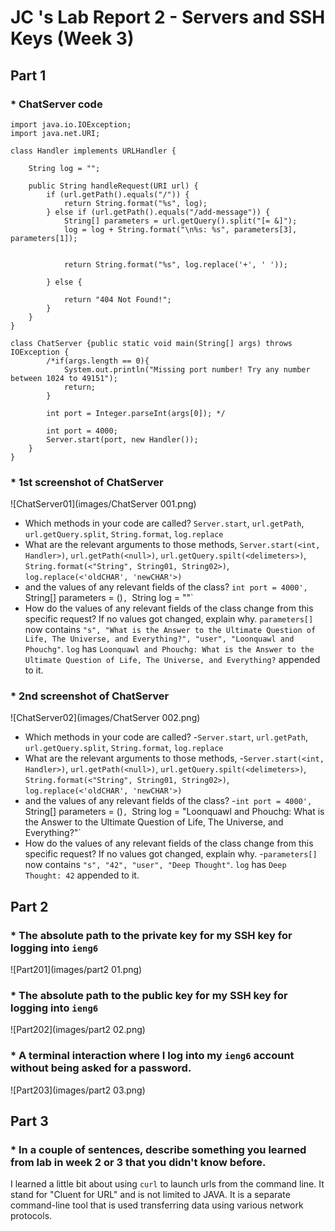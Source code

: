 # JC 's Lab Report 2 - Servers and SSH Keys (Week 3)

## Part 1
### * ChatServer code
```
import java.io.IOException;
import java.net.URI;

class Handler implements URLHandler {
   
    String log = "";

    public String handleRequest(URI url) {
        if (url.getPath().equals("/")) {
            return String.format("%s", log);
        } else if (url.getPath().equals("/add-message")) {
            String[] parameters = url.getQuery().split("[= &]");
            log = log + String.format("\n%s: %s", parameters[3], parameters[1]);
    
            
            return String.format("%s", log.replace('+', ' '));

        } else {
            
            return "404 Not Found!";
        }
    }
}

class ChatServer {public static void main(String[] args) throws IOException {
        /*if(args.length == 0){
            System.out.println("Missing port number! Try any number between 1024 to 49151");
            return;
        }

        int port = Integer.parseInt(args[0]); */

        int port = 4000;
        Server.start(port, new Handler());
    }
} 
```
### * 1st screenshot of ChatServer

 ![ChatServer01](images/ChatServer 001.png)
- Which methods in your code are called?
  `Server.start`, `url.getPath`, `url.getQuery.split`, `String.format`, `log.replace`
- What are the relevant arguments to those methods, 
  `Server.start(<int, Handler>)`, `url.getPath(<null>)`, `url.getQuery.spilt(<delimeters>)`, `String.format(<"String", String01, String02>)`, `log.replace(<'oldCHAR', 'newCHAR'>)`
- and the values of any relevant fields of the class?
  `int port = 4000', `String[] parameters = (<null>)`, `String log = ""` 
- How do the values of any relevant fields of the class change from this specific request? If no values got changed, explain why.
  `parameters[]` now contains `"s", "What is the Answer to the Ultimate Question of Life, The Universe, and Everything?", "user", "Loonquawl and Phouchg"`. `log` has `Loonquawl and Phouchg: What is the Answer to the Ultimate Question of Life, The Universe, and Everything?` appended to it.
### * 2nd screenshot of ChatServer

 ![ChatServer02](images/ChatServer 002.png)
- Which methods in your code are called?
   -`Server.start`, `url.getPath`, `url.getQuery.split`, `String.format`, `log.replace`
- What are the relevant arguments to those methods, 
   -`Server.start(<int, Handler>)`, `url.getPath(<null>)`, `url.getQuery.spilt(<delimeters>)`, `String.format(<"String", String01, String02>)`, `log.replace(<'oldCHAR', 'newCHAR'>)`
- and the values of any relevant fields of the class?
   -`int port = 4000', `String[] parameters = (<null>)`, `String log = "Loonquawl and Phouchg: What is the Answer to the Ultimate Question of Life, The Universe, and Everything?"`
- How do the values of any relevant fields of the class change from this specific request? If no values got changed, explain why.
   -`parameters[]` now contains `"s", "42", "user", "Deep Thought"`. `log` has `Deep Thought: 42` appended to it.
      
## Part 2
### * The absolute path to the private key for my SSH key for logging into `ieng6`
 ![Part201](images/part2 01.png)
### * The absolute path to the public key for my SSH key for logging into `ieng6`
 ![Part202](images/part2 02.png)
### * A terminal interaction where I log into my `ieng6` account without being asked for a password.
 ![Part203](images/part2 03.png)

## Part 3
### * In a couple of sentences, describe something you learned from lab in week 2 or 3 that you didn't know before.
I learned a little bit about using `curl` to launch urls from the command line. It stand for "Cluent for URL" and is not limited to JAVA. It is a separate command-line tool that is used transferring data using various network protocols.
